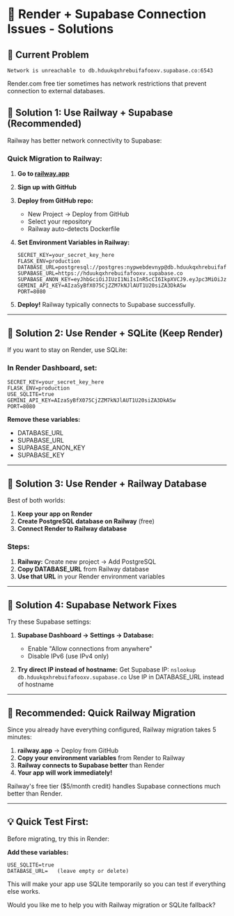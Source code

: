 # 🔧 Render + Supabase Connection Issues - Solutions

## 🚨 Current Problem
```
Network is unreachable to db.hduukqxhrebuifafooxv.supabase.co:6543
```

Render.com free tier sometimes has network restrictions that prevent connection to external databases.

## 🎯 **Solution 1: Use Railway + Supabase (Recommended)**

Railway has better network connectivity to Supabase:

### **Quick Migration to Railway:**

1. **Go to [railway.app](https://railway.app)**
2. **Sign up with GitHub**
3. **Deploy from GitHub repo:**
   - New Project → Deploy from GitHub
   - Select your repository
   - Railway auto-detects Dockerfile

4. **Set Environment Variables in Railway:**
   ```
   SECRET_KEY=your_secret_key_here
   FLASK_ENV=production
   DATABASE_URL=postgresql://postgres:nypwebdevnyp@db.hduukqxhrebuifafooxv.supabase.co:6543/postgres
   SUPABASE_URL=https://hduukqxhrebuifafooxv.supabase.co
   SUPABASE_ANON_KEY=eyJhbGciOiJIUzI1NiIsInR5cCI6IkpXVCJ9.eyJpc3MiOiJzdXBhYmFzZSIsInJlZiI6ImhkdXVrcXhocmVidWlmYWZvb3h2Iiwicm9sZSI6ImFub24iLCJpYXQiOjE3NTQwNjA4NjAsImV4cCI6MjA2OTYzNjg2MH0.IBG_hPMoeM0_TAfhhZseiug0wI_o7_rTsIeGMWvy8o8
   GEMINI_API_KEY=AIzaSyBfX075CjZZM7kNJlAUT1U20siZA3DkASw
   PORT=8080
   ```

5. **Deploy!** Railway typically connects to Supabase successfully.

---

## 🎯 **Solution 2: Use Render + SQLite (Keep Render)**

If you want to stay on Render, use SQLite:

### **In Render Dashboard, set:**
```
SECRET_KEY=your_secret_key_here
FLASK_ENV=production
USE_SQLITE=true
GEMINI_API_KEY=AIzaSyBfX075CjZZM7kNJlAUT1U20siZA3DkASw
PORT=8080
```

**Remove these variables:**
- DATABASE_URL
- SUPABASE_URL  
- SUPABASE_ANON_KEY
- SUPABASE_KEY

---

## 🎯 **Solution 3: Use Render + Railway Database**

Best of both worlds:

1. **Keep your app on Render**
2. **Create PostgreSQL database on Railway** (free)
3. **Connect Render to Railway database**

### **Steps:**
1. **Railway:** Create new project → Add PostgreSQL
2. **Copy DATABASE_URL** from Railway database
3. **Use that URL** in your Render environment variables

---

## 🎯 **Solution 4: Supabase Network Fixes**

Try these Supabase settings:

1. **Supabase Dashboard → Settings → Database:**
   - Enable "Allow connections from anywhere" 
   - Disable IPv6 (use IPv4 only)

2. **Try direct IP instead of hostname:**
   Get Supabase IP: `nslookup db.hduukqxhrebuifafooxv.supabase.co`
   Use IP in DATABASE_URL instead of hostname

---

## 🚀 **Recommended: Quick Railway Migration**

Since you already have everything configured, Railway migration takes 5 minutes:

1. **railway.app** → Deploy from GitHub
2. **Copy your environment variables** from Render to Railway  
3. **Railway connects to Supabase better** than Render
4. **Your app will work immediately!**

Railway's free tier ($5/month credit) handles Supabase connections much better than Render.

---

## 💡 **Quick Test First:**

Before migrating, try this in Render:

**Add these variables:**
```
USE_SQLITE=true
DATABASE_URL=   (leave empty or delete)
```

This will make your app use SQLite temporarily so you can test if everything else works.

Would you like me to help you with Railway migration or SQLite fallback?
